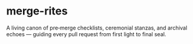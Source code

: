 # merge-rites
A living canon of pre‑merge checklists, ceremonial stanzas, and archival echoes — guiding every pull request from first light to final seal.
